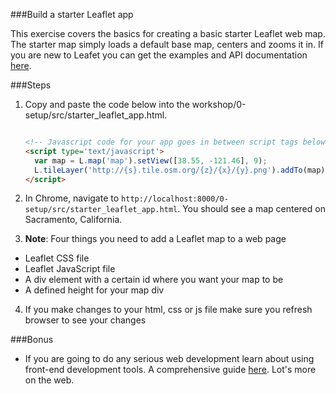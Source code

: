 ###Build a starter Leaflet app

This exercise covers the basics for creating a basic starter Leaflet web map.
The starter map simply loads a default base map, centers and zooms it in.
If you are new to Leafet you can get the examples and API documentation [here](http://leafletjs.com/).

###Steps

1. Copy and paste the code below into the workshop/0-setup/src/starter_leaflet_app.html.

    ```html

    <!-- Javascript code for your app goes in between script tags below -->
    <script type='text/javascript'>
      var map = L.map('map').setView([38.55, -121.46], 9);
      L.tileLayer('http://{s}.tile.osm.org/{z}/{x}/{y}.png').addTo(map);
    </script>


    ```

2. In Chrome, navigate to `http://localhost:8000/0-setup/src/starter_leaflet_app.html`. You should see a map centered on Sacramento, California.

3. __Note__: Four things you need to add a Leaflet map to a web page
 * Leaflet CSS file
 * Leaflet JavaScript file
 * A div element with a certain id where you want your map to be 
 * A defined height for your map div

4. If you make changes to your html, css or js file make sure you refresh browser to see your changes

###Bonus

* If you are going to do any serious web development learn about using front-end development tools. A comprehensive guide [here](https://www.gitbook.com/book/frontendmasters/front-end-handbook/details). Lot's more on the web.
